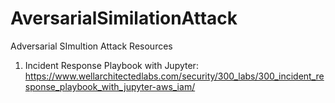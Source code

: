 # AversarialSimilationAttack
Adversarial SImultion Attack Resources

1. Incident Response Playbook with Jupyter: https://www.wellarchitectedlabs.com/security/300_labs/300_incident_response_playbook_with_jupyter-aws_iam/ 
